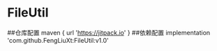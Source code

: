 # FileUtil
##仓库配置
maven { url 'https://jitpack.io' }
##依赖配置
 implementation 'com.github.FengLiuXt:FileUtil:v1.0'
